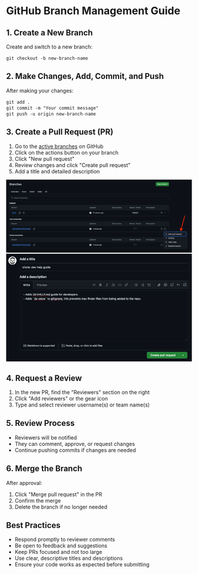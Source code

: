 # GitHub Branch Management Guide

## 1. Create a New Branch

Create and switch to a new branch:

```
git checkout -b new-branch-name
```

## 2. Make Changes, Add, Commit, and Push

After making your changes:

```
git add .
git commit -m "Your commit message"
git push -u origin new-branch-name
```

## 3. Create a Pull Request (PR)

1. Go to the [active branches](https://github.com/Ed-Lovera/AI-PT-Project-1/branches) on GitHub
2. Click on the actions button on your branch
3. Click "New pull request"
4. Review changes and click "Create pull request"
5. Add a title and detailed description

![Create a Pull Request](./images/dev_help/pull-request-1.png)
![Create a Pull Request](./images/dev_help/pull-request-2.png)

## 4. Request a Review

1. In the new PR, find the "Reviewers" section on the right
2. Click "Add reviewers" or the gear icon
3. Type and select reviewer username(s) or team name(s)

## 5. Review Process

- Reviewers will be notified
- They can comment, approve, or request changes
- Continue pushing commits if changes are needed

## 6. Merge the Branch

After approval:
1. Click "Merge pull request" in the PR
2. Confirm the merge
3. Delete the branch if no longer needed

## Best Practices

- Respond promptly to reviewer comments
- Be open to feedback and suggestions
- Keep PRs focused and not too large
- Use clear, descriptive titles and descriptions
- Ensure your code works as expected before submitting